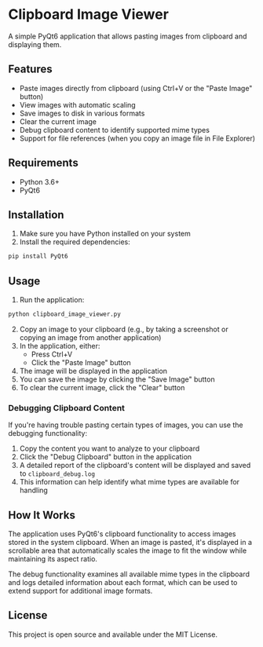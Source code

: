 # Clipboard Image Viewer

A simple PyQt6 application that allows pasting images from clipboard and displaying them.

## Features

- Paste images directly from clipboard (using Ctrl+V or the "Paste Image" button)
- View images with automatic scaling
- Save images to disk in various formats
- Clear the current image
- Debug clipboard content to identify supported mime types
- Support for file references (when you copy an image file in File Explorer)

## Requirements

- Python 3.6+
- PyQt6

## Installation

1. Make sure you have Python installed on your system
2. Install the required dependencies:

```bash
pip install PyQt6
```

## Usage

1. Run the application:

```bash
python clipboard_image_viewer.py
```

2. Copy an image to your clipboard (e.g., by taking a screenshot or copying an image from another application)
3. In the application, either:
   - Press Ctrl+V
   - Click the "Paste Image" button
4. The image will be displayed in the application
5. You can save the image by clicking the "Save Image" button
6. To clear the current image, click the "Clear" button

### Debugging Clipboard Content

If you're having trouble pasting certain types of images, you can use the debugging functionality:

1. Copy the content you want to analyze to your clipboard
2. Click the "Debug Clipboard" button in the application
3. A detailed report of the clipboard's content will be displayed and saved to `clipboard_debug.log`
4. This information can help identify what mime types are available for handling

## How It Works

The application uses PyQt6's clipboard functionality to access images stored in the system clipboard. When an image is pasted, it's displayed in a scrollable area that automatically scales the image to fit the window while maintaining its aspect ratio.

The debug functionality examines all available mime types in the clipboard and logs detailed information about each format, which can be used to extend support for additional image formats.

## License

This project is open source and available under the MIT License.
